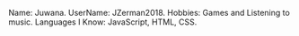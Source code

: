 Name: Juwana.
UserName: JZerman2018.
Hobbies: Games and Listening to music.
Languages I Know: JavaScript, HTML, CSS.
